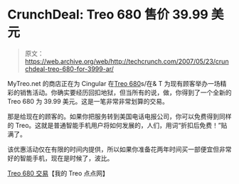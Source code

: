 # CrunchDeal: Treo 680 售价 39.99 美元

> 原文：<https://web.archive.org/web/http://techcrunch.com/2007/05/23/crunchdeal-treo-680-for-3999-ar/>

MyTreo.net 的商店正在为 Cingular 在[Treo 680](https://web.archive.org/web/20150913053153/http://crunchgear.com/?s=treo+680)s/在& T 为现有顾客举办一场精彩的销售活动。你确实要经历回扣地狱，但当所有的说，做，你得到了一个全新的 Treo 680 为 39.99 美元。这是一笔非常非常划算的交易。

那是给现在的顾客的。如果你把服务转到美国电话电报公司，你可以免费得到同样的 Treo。这就是普通智能手机用户将如何发展的，人们，用词“折扣后免费！”贴满了。

该优惠活动仅在有限的时间内提供，所以如果你准备花两年时间买一部便宜但非常好的智能手机，现在是时候了，波比。

[Treo 680 交易](https://web.archive.org/web/20150913053153/http://mytreo.net/store/product.php?xProd=1020)【我的 Treo 点点网】